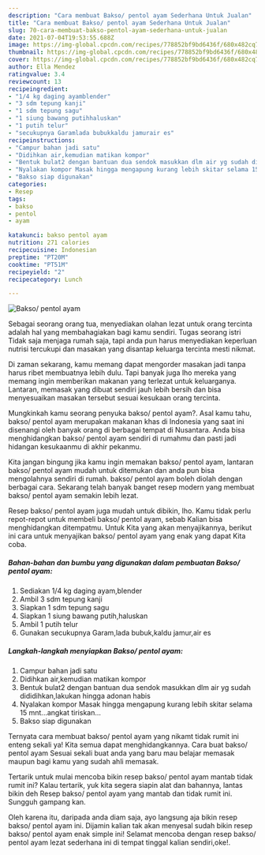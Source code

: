 ```yaml
---
description: "Cara membuat Bakso/ pentol ayam Sederhana Untuk Jualan"
title: "Cara membuat Bakso/ pentol ayam Sederhana Untuk Jualan"
slug: 70-cara-membuat-bakso-pentol-ayam-sederhana-untuk-jualan
date: 2021-07-04T19:53:55.688Z
image: https://img-global.cpcdn.com/recipes/778852bf9bd6436f/680x482cq70/bakso-pentol-ayam-foto-resep-utama.jpg
thumbnail: https://img-global.cpcdn.com/recipes/778852bf9bd6436f/680x482cq70/bakso-pentol-ayam-foto-resep-utama.jpg
cover: https://img-global.cpcdn.com/recipes/778852bf9bd6436f/680x482cq70/bakso-pentol-ayam-foto-resep-utama.jpg
author: Ella Mendez
ratingvalue: 3.4
reviewcount: 13
recipeingredient:
- "1/4 kg daging ayamblender"
- "3 sdm tepung kanji"
- "1 sdm tepung sagu"
- "1 siung bawang putihhaluskan"
- "1 putih telur"
- "secukupnya Garamlada bubukkaldu jamurair es"
recipeinstructions:
- "Campur bahan jadi satu"
- "Didihkan air,kemudian matikan kompor"
- "Bentuk bulat2 dengan bantuan dua sendok masukkan dlm air yg sudah dididihkan,lakukan hingga adonan habis"
- "Nyalakan kompor Masak hingga mengapung kurang lebih skitar selama 15 mnt...angkat tiriskan..."
- "Bakso siap digunakan"
categories:
- Resep
tags:
- bakso
- pentol
- ayam

katakunci: bakso pentol ayam 
nutrition: 271 calories
recipecuisine: Indonesian
preptime: "PT20M"
cooktime: "PT51M"
recipeyield: "2"
recipecategory: Lunch

---
```



![Bakso/ pentol ayam](https://img-global.cpcdn.com/recipes/778852bf9bd6436f/680x482cq70/bakso-pentol-ayam-foto-resep-utama.jpg)

Sebagai seorang orang tua, menyediakan olahan lezat untuk orang tercinta adalah hal yang membahagiakan bagi kamu sendiri. Tugas seorang istri Tidak saja menjaga rumah saja, tapi anda pun harus menyediakan keperluan nutrisi tercukupi dan masakan yang disantap keluarga tercinta mesti nikmat.

Di zaman  sekarang, kamu memang dapat mengorder masakan jadi tanpa harus ribet membuatnya lebih dulu. Tapi banyak juga lho mereka yang memang ingin memberikan makanan yang terlezat untuk keluarganya. Lantaran, memasak yang dibuat sendiri jauh lebih bersih dan bisa menyesuaikan masakan tersebut sesuai kesukaan orang tercinta. 



Mungkinkah kamu seorang penyuka bakso/ pentol ayam?. Asal kamu tahu, bakso/ pentol ayam merupakan makanan khas di Indonesia yang saat ini disenangi oleh banyak orang di berbagai tempat di Nusantara. Anda bisa menghidangkan bakso/ pentol ayam sendiri di rumahmu dan pasti jadi hidangan kesukaanmu di akhir pekanmu.

Kita jangan bingung jika kamu ingin memakan bakso/ pentol ayam, lantaran bakso/ pentol ayam mudah untuk ditemukan dan anda pun bisa mengolahnya sendiri di rumah. bakso/ pentol ayam boleh diolah dengan berbagai cara. Sekarang telah banyak banget resep modern yang membuat bakso/ pentol ayam semakin lebih lezat.

Resep bakso/ pentol ayam juga mudah untuk dibikin, lho. Kamu tidak perlu repot-repot untuk membeli bakso/ pentol ayam, sebab Kalian bisa menghidangkan ditempatmu. Untuk Kita yang akan menyajikannya, berikut ini cara untuk menyajikan bakso/ pentol ayam yang enak yang dapat Kita coba.

<!--inarticleads1-->

##### Bahan-bahan dan bumbu yang digunakan dalam pembuatan Bakso/ pentol ayam:

1. Sediakan 1/4 kg daging ayam,blender
1. Ambil 3 sdm tepung kanji
1. Siapkan 1 sdm tepung sagu
1. Siapkan 1 siung bawang putih,haluskan
1. Ambil 1 putih telur
1. Gunakan secukupnya Garam,lada bubuk,kaldu jamur,air es




<!--inarticleads2-->

##### Langkah-langkah menyiapkan Bakso/ pentol ayam:

1. Campur bahan jadi satu
1. Didihkan air,kemudian matikan kompor
1. Bentuk bulat2 dengan bantuan dua sendok masukkan dlm air yg sudah dididihkan,lakukan hingga adonan habis
1. Nyalakan kompor Masak hingga mengapung kurang lebih skitar selama 15 mnt...angkat tiriskan...
1. Bakso siap digunakan




Ternyata cara membuat bakso/ pentol ayam yang nikamt tidak rumit ini enteng sekali ya! Kita semua dapat menghidangkannya. Cara buat bakso/ pentol ayam Sesuai sekali buat anda yang baru mau belajar memasak maupun bagi kamu yang sudah ahli memasak.

Tertarik untuk mulai mencoba bikin resep bakso/ pentol ayam mantab tidak rumit ini? Kalau tertarik, yuk kita segera siapin alat dan bahannya, lantas bikin deh Resep bakso/ pentol ayam yang mantab dan tidak rumit ini. Sungguh gampang kan. 

Oleh karena itu, daripada anda diam saja, ayo langsung aja bikin resep bakso/ pentol ayam ini. Dijamin kalian tak akan menyesal sudah bikin resep bakso/ pentol ayam enak simple ini! Selamat mencoba dengan resep bakso/ pentol ayam lezat sederhana ini di tempat tinggal kalian sendiri,oke!.

